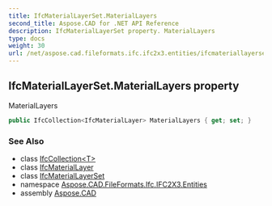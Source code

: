 ```yaml
---
title: IfcMaterialLayerSet.MaterialLayers
second_title: Aspose.CAD for .NET API Reference
description: IfcMaterialLayerSet property. MaterialLayers
type: docs
weight: 30
url: /net/aspose.cad.fileformats.ifc.ifc2x3.entities/ifcmateriallayerset/materiallayers/
---
```

## IfcMaterialLayerSet.MaterialLayers property

MaterialLayers

```csharp
public IfcCollection<IfcMaterialLayer> MaterialLayers { get; set; }
```

### See Also

* class [IfcCollection&lt;T&gt;](../../../aspose.cad.fileformats.ifc/ifccollection-1/)
* class [IfcMaterialLayer](../../ifcmateriallayer/)
* class [IfcMaterialLayerSet](../)
* namespace [Aspose.CAD.FileFormats.Ifc.IFC2X3.Entities](../../ifcmateriallayerset/)
* assembly [Aspose.CAD](../../../)


